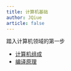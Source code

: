 ```yaml
---
title: 计算机基础
author: JQiue
article: false
---
```


踏入计算机领域的第一步

- [计算机组成](./organization/1)
- [编译原理](./compile/1)
